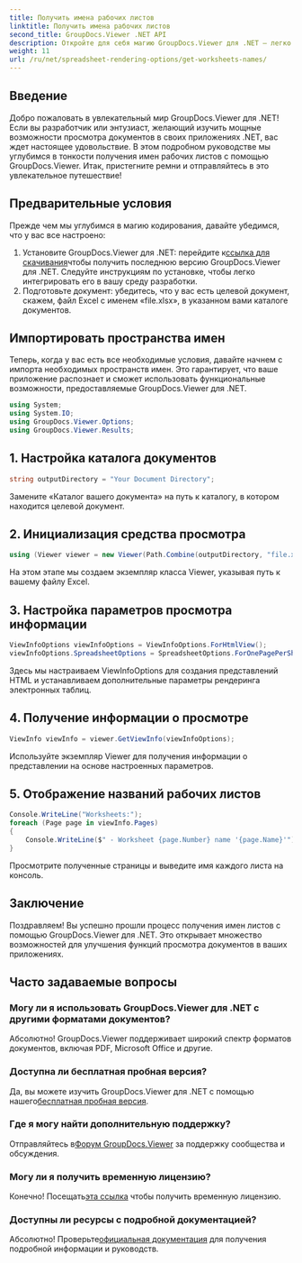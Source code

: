 ```yaml
---
title: Получить имена рабочих листов
linktitle: Получить имена рабочих листов
second_title: GroupDocs.Viewer .NET API
description: Откройте для себя магию GroupDocs.Viewer для .NET — легко интегрируйте просмотр документов в свои приложения. Попробуйте бесплатную пробную версию прямо сейчас!
weight: 11
url: /ru/net/spreadsheet-rendering-options/get-worksheets-names/
---
```

## Введение
Добро пожаловать в увлекательный мир GroupDocs.Viewer для .NET! Если вы разработчик или энтузиаст, желающий изучить мощные возможности просмотра документов в своих приложениях .NET, вас ждет настоящее удовольствие. В этом подробном руководстве мы углубимся в тонкости получения имен рабочих листов с помощью GroupDocs.Viewer. Итак, пристегните ремни и отправляйтесь в это увлекательное путешествие!
## Предварительные условия
Прежде чем мы углубимся в магию кодирования, давайте убедимся, что у вас все настроено:
1.  Установите GroupDocs.Viewer для .NET: перейдите к[ссылка для скачивания](https://releases.groupdocs.com/viewer/net/)чтобы получить последнюю версию GroupDocs.Viewer для .NET. Следуйте инструкциям по установке, чтобы легко интегрировать его в вашу среду разработки.
2. Подготовьте документ: убедитесь, что у вас есть целевой документ, скажем, файл Excel с именем «file.xlsx», в указанном вами каталоге документов.
## Импортировать пространства имен
Теперь, когда у вас есть все необходимые условия, давайте начнем с импорта необходимых пространств имен. Это гарантирует, что ваше приложение распознает и сможет использовать функциональные возможности, предоставляемые GroupDocs.Viewer для .NET.
```csharp
using System;
using System.IO;
using GroupDocs.Viewer.Options;
using GroupDocs.Viewer.Results;
```
## 1. Настройка каталога документов
```csharp
string outputDirectory = "Your Document Directory";
```
Замените «Каталог вашего документа» на путь к каталогу, в котором находится целевой документ.
## 2. Инициализация средства просмотра
```csharp
using (Viewer viewer = new Viewer(Path.Combine(outputDirectory, "file.xlsx")))
```
На этом этапе мы создаем экземпляр класса Viewer, указывая путь к вашему файлу Excel.
## 3. Настройка параметров просмотра информации
```csharp
ViewInfoOptions viewInfoOptions = ViewInfoOptions.ForHtmlView();
viewInfoOptions.SpreadsheetOptions = SpreadsheetOptions.ForOnePagePerSheet();
```
Здесь мы настраиваем ViewInfoOptions для создания представлений HTML и устанавливаем дополнительные параметры рендеринга электронных таблиц.
## 4. Получение информации о просмотре
```csharp
ViewInfo viewInfo = viewer.GetViewInfo(viewInfoOptions);
```
Используйте экземпляр Viewer для получения информации о представлении на основе настроенных параметров.
## 5. Отображение названий рабочих листов
```csharp
Console.WriteLine("Worksheets:");
foreach (Page page in viewInfo.Pages)
{
    Console.WriteLine($" - Worksheet {page.Number} name '{page.Name}'");
}
```
Просмотрите полученные страницы и выведите имя каждого листа на консоль.
## Заключение
Поздравляем! Вы успешно прошли процесс получения имен листов с помощью GroupDocs.Viewer для .NET. Это открывает множество возможностей для улучшения функций просмотра документов в ваших приложениях.
## Часто задаваемые вопросы
### Могу ли я использовать GroupDocs.Viewer для .NET с другими форматами документов?
Абсолютно! GroupDocs.Viewer поддерживает широкий спектр форматов документов, включая PDF, Microsoft Office и другие.
### Доступна ли бесплатная пробная версия?
 Да, вы можете изучить GroupDocs.Viewer для .NET с помощью нашего[бесплатная пробная версия](https://releases.groupdocs.com/).
### Где я могу найти дополнительную поддержку?
 Отправляйтесь в[Форум GroupDocs.Viewer](https://forum.groupdocs.com/c/viewer/9) за поддержку сообщества и обсуждения.
### Могу ли я получить временную лицензию?
 Конечно! Посещать[эта ссылка](https://purchase.groupdocs.com/temporary-license/) чтобы получить временную лицензию.
### Доступны ли ресурсы с подробной документацией?
 Абсолютно! Проверьте[официальная документация](https://tutorials.groupdocs.com/viewer/net/) для получения подробной информации и руководств.